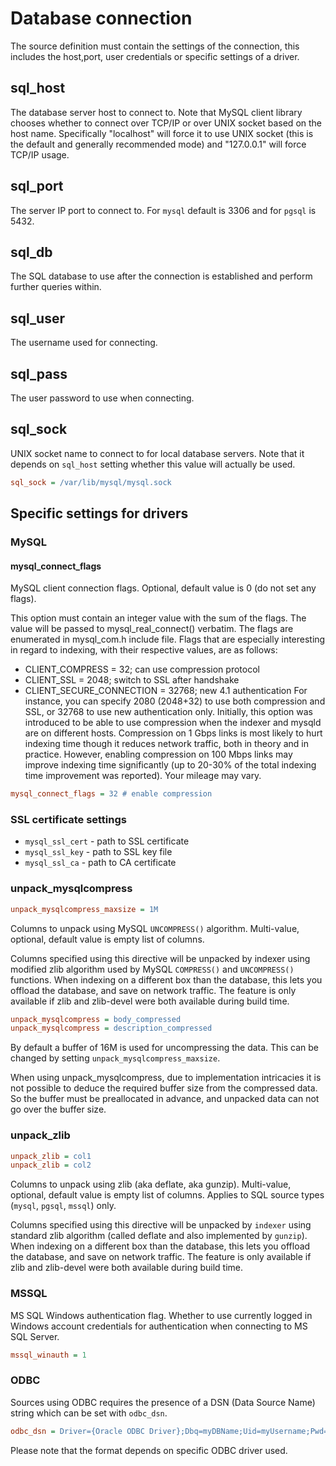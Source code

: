 # Database connection

The source definition must contain the settings of the connection, this includes the host,port, user credentials or specific settings of a driver. 

## sql_host

The database server host to connect to. Note that MySQL client library chooses whether to connect over TCP/IP or over UNIX socket based on the host name. Specifically "localhost" will force it to use UNIX socket (this is the default and generally recommended mode) and "127.0.0.1" will force TCP/IP usage.

## sql_port

The server IP port to connect to.
For `mysql` default is 3306 and for `pgsql` is 5432.

## sql_db

The SQL database to use after the connection is established and perform further queries within.

## sql_user

The username used for connecting.

## sql_pass

The user password to use when connecting.

## sql_sock

UNIX socket name to connect to for local database servers. Note that it depends on `sql_host` setting whether this value will actually be used.

```ini
sql_sock = /var/lib/mysql/mysql.sock
```

## Specific settings for drivers

### MySQL

#### mysql_connect_flags

MySQL client connection flags. Optional, default value is 0 (do not set any flags). 

This option must contain an integer value with the sum of the flags. The value will be passed to mysql_real_connect() verbatim. The flags are enumerated in mysql_com.h include file. Flags that are especially interesting in regard to indexing, with their respective values, are as follows:

* CLIENT_COMPRESS = 32; can use compression protocol
* CLIENT_SSL = 2048; switch to SSL after handshake
* CLIENT_SECURE_CONNECTION = 32768; new 4.1 authentication
For instance, you can specify 2080 (2048+32) to use both compression and SSL, or 32768 to use new authentication only. Initially, this option was introduced to be able to use compression when the indexer and mysqld are on different hosts. Compression on 1 Gbps links is most likely to hurt indexing time though it reduces network traffic, both in theory and in practice. However, enabling compression on 100 Mbps links may improve indexing time significantly (up to 20-30% of the total indexing time improvement was reported). Your mileage may vary.

```ini
mysql_connect_flags = 32 # enable compression
```

### SSL certificate settings

* `mysql_ssl_cert` - path to SSL certificate
* `mysql_ssl_key` - path to SSL key file
* `mysql_ssl_ca` - path to CA certificate


### unpack_mysqlcompress

```ini
unpack_mysqlcompress_maxsize = 1M
```

Columns to unpack using MySQL `UNCOMPRESS()` algorithm. Multi-value, optional, default value is empty list of columns. 

Columns specified using this directive will be unpacked by indexer using modified zlib algorithm used by MySQL `COMPRESS()` and `UNCOMPRESS()` functions. When indexing on a different box than the database, this lets you offload the database, and save on network traffic. The feature is only available if zlib and zlib-devel were both available during build time.
 
```ini
unpack_mysqlcompress = body_compressed
unpack_mysqlcompress = description_compressed
```

By default a buffer of 16M is used for uncompressing the data. This can be changed by setting `unpack_mysqlcompress_maxsize`.

When using unpack_mysqlcompress, due to implementation intricacies it is not possible to deduce the required buffer size from the compressed data. So the buffer must be preallocated in advance, and unpacked data can not go over the buffer size.

### unpack_zlib

```ini
unpack_zlib = col1
unpack_zlib = col2
```

Columns to unpack using zlib (aka deflate, aka gunzip). Multi-value, optional, default value is empty list of columns. Applies to SQL source types (`mysql`, `pgsql`, `mssql`) only.

Columns specified using this directive will be unpacked by `indexer` using standard zlib algorithm (called deflate and also implemented by `gunzip`). When indexing on a different box than the database, this lets you offload the database, and save on network traffic. The feature is only available if zlib and zlib-devel were both available during build time.

### MSSQL

MS SQL Windows authentication flag. Whether to use currently logged in Windows account credentials for authentication when connecting to MS SQL Server. 

```ini
mssql_winauth = 1
```

### ODBC

Sources using ODBC requires the presence of a DSN (Data Source Name) string which can be set with `odbc_dsn`.

```ini
odbc_dsn = Driver={Oracle ODBC Driver};Dbq=myDBName;Uid=myUsername;Pwd=myPassword
```

Please note that the format depends on specific ODBC driver used.